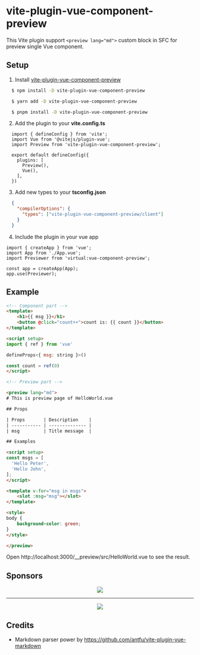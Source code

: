 # vite-plugin-vue-component-preview

This Vite plugin support `<preview lang="md">` custom block in SFC for preview single Vue component.

## Setup

1. Install [vite-plugin-vue-component-preview](https://github.com/johnsoncodehk/vite-plugin-vue-component-preview)
  ```sh
    $ npm install -D vite-plugin-vue-component-preview
  ```
  ```sh
    $ yarn add -D vite-plugin-vue-component-preview
  ```
  ```sh
    $ pnpm install -D vite-plugin-vue-component-preview
  ```
2. Add the plugin to your **vite.config.ts**
  ```ts{3,7}
    import { defineConfig } from 'vite';
    import Vue from '@vitejs/plugin-vue';
    import Preview from 'vite-plugin-vue-component-preview';

    export default defineConfig({
      plugins: [
        Preview(),
        Vue(),
      ],
    })
  ```
3. Add new types to your **tsconfig.json**
  ```json
    {
      "compilerOptions": {
        "types": ["vite-plugin-vue-component-preview/client"]
      }
    }
  ```
4. Include the plugin in your vue app
  ```ts{3,6}
  import { createApp } from 'vue';
  import App from './App.vue';
  import Previewer from 'virtual:vue-component-preview';

  const app = createApp(App);
  app.use(Previewer);
  ```

## Example

```html
<!-- Component part -->
<template>
	<h1>{{ msg }}</h1>
	<button @click="count++">count is: {{ count }}</button>
</template>

<script setup>
import { ref } from 'vue'

defineProps<{ msg: string }>()

const count = ref(0)
</script>

<!-- Preview part -->

<preview lang="md">
# This is preview page of HelloWorld.vue

## Props

| Props       | Description    |
| ----------- | -------------- |
| msg         | Title message  |

## Examples

<script setup>
const msgs = [
  'Hello Peter',
  'Hello John',
];
</script>

<template v-for="msg in msgs">
	<slot :msg="msg"></slot>
</template>

<style>
body {
	background-color: green;
}
</style>

</preview>
```

Open http://localhost:3000/__preview/src/HelloWorld.vue to see the result.

## Sponsors

<p align="center">
	<a href="https://cdn.jsdelivr.net/gh/johnsoncodehk/sponsors/company/sponsors.svg">
		<img src="https://cdn.jsdelivr.net/gh/johnsoncodehk/sponsors/company/sponsors.svg"/>
	</a>
</p>

---

<p align="center">
	<a href="https://cdn.jsdelivr.net/gh/johnsoncodehk/sponsors/sponsors.svg">
		<img src="https://cdn.jsdelivr.net/gh/johnsoncodehk/sponsors/sponsors.svg"/>
	</a>
</p>

## Credits

- Markdown parser power by https://github.com/antfu/vite-plugin-vue-markdown
